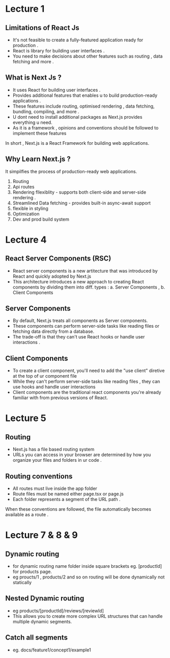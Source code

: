 # Lecture 1
## Limitations of React Js
* It's not feasible to create a fully-featured application ready for production .
* React is library for building user interfaces .
* You need to make decisions about other features such as routing , data fetching and more .

## What is Next Js ?
* It uses React for building user interfaces .
* Provides additional features that enables u to build production-ready applications .
* These features include routing, optimised rendering , data fetching, bundling, compiling, and more .
* U dont need to install additional packages as Next.js provides everything u need.
* As it is a framework , opinions and conventions should be followed to implement these features

In short , Next.js is a React Framework for building web applications.

## Why Learn Next.js ?
It simpilfies the process of production-ready web applications.
1. Routing
2. Api routes
3. Rendering fllexiblity - supports both client-side and server-side rendering .
4. Streamlined Data fetching - provides built-in async-await support
5. flexible in styling
6. Optimization
7. Dev and prod build system



# Lecture 4 
## React Server Components (RSC)
* React server components is a new artitecture that was introduced by React and quickly adopted by Next.js
* This architecture introduces a new approach to creating React components by dividing them into diff. types : a. Server Components , b. Client Components

## Server Components
* By default, Next.js treats all components as Server components.
* These components can perform server-side tasks like reading files or fetching data directly from a database.
* The trade-off is that they can't use React hooks or handle user interactions .

## Client Components 
* To create a client component, you'll need to add the "use client" diretive at the top of ur component file
* While they can't perform server-side tasks like reading files , they can use hooks and handle user interactions
* Client components are the traditional react components you're already familiar with from previous versions of React.  


# Lecture 5
## Routing
* Next.js has a file based routing system
* URLs you can access in your browser are determined by how you organize your files and folders in ur code .

## Routing conventions 
* All routes must live inside the app folder 
* Route files must be named either page.tsx or page.js
* Each folder represents a segment of the URL path .

When these conventions are followed, the file automatically becomes available as a route .


# Lecture 7 & 8 & 9
## Dynamic routing 
* for dynamic routing name folder inside square brackets eg. [productId] for products page.
* eg proucts/1 , products/2 and so on routing will be done dynamically not statically 
## Nested Dynamic routing
* eg products/[productId]/reviews/[reviewId]
* This allows you to create more complex URL structures that can handle multiple dynamic segments.
## Catch all segments
* eg. docs/feature1/concept1/example1